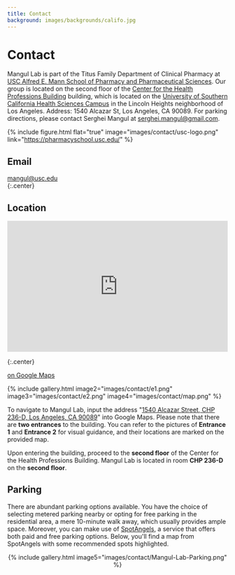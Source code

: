 ```yaml
---
title: Contact
background: images/backgrounds/califo.jpg
---
```


# <i class="fas fa-envelope"></i>Contact

Mangul Lab is part of the Titus Family Department of Clinical Pharmacy at [USC Alfred E. Mann School of Pharmacy and Pharmaceutical Sciences](https://mann.usc.edu/).
Our group is located on the second floor of the [Center for the Health Professions Building](https://calendar.usc.edu/center_for_the_health_professions_building_chp#.X9EwxmQzaTd) building, which is located on the [University of Southern California Health Sciences Campus](https://visit.usc.edu/maps-directions/health-sciences-campus/) in the Lincoln Heights neighborhood of Los Angeles. Address: 1540 Alcazar St, Los Angeles, CA 90089. For parking directions, please contact Serghei Mangul at [serghei.mangul@gmail.com](serghei.mangul@gmail.com).

{%
  include figure.html
  flat="true"
  image="images/contact/usc-logo.png"
  link="https://pharmacyschool.usc.edu/"
%}

## <i class="fas fa-envelope fa-sm"></i>Email

[mangul@usc.edu](mailto:mangul@usc.edu)  
{:.center}

## <i class="fas fa-map-marked fa-sm"></i>Location

<div align="center"> 
  <iframe src="https://www.google.com/maps/embed?pb=!1m18!1m12!1m3!1d13220.981366251248!2d-118.22255886313707!3d34.06322449736689!2m3!1f0!2f0!3f0!3m2!1i1024!2i768!4f13.1!3m3!1m2!1s0x80c2c5d8c664f759%3A0x5e62519437113819!2s1540%20Alcazar%20St%20d%2C%20Los%20Angeles%2C%20CA%2090089!5e0!3m2!1sen!2sus!4v1708828626829!5m2!1sen!2sus" 
  width="100%" 
  height="300" 
  style="border:0;" 
  allowfullscreen="" 
  loading="lazy" 
  referrerpolicy="no-referrer-when-downgrade">
  </iframe> 
</div>

{:.center}

[<i class="fas fa-external-link-alt"></i> on Google Maps](https://www.google.com/maps/search/1540+Alcazar+Street,+CHP+236-D,+Los+Angeles,+CA+90089/@34.0632125,-118.2066798,705m/data=!3m2!1e3!4b1?entry=ttu)

{%
  include gallery.html
  image2="images/contact/e1.png"
  image3="images/contact/e2.png"
  image4="images/contact/map.png"
%}

To navigate to Mangul Lab, input the address "[1540 Alcazar Street, CHP 236-D, Los Angeles, CA 90089](https://www.google.com/maps/place/1540+Alcazar+St+d,+Los+Angeles,+CA+90089,+USA/@34.0632245,-118.2225589,2819m/data=!3m2!1e3!4b1!4m9!1m2!2m1!1s1540+Alcazar+Street,+CHP+236-D,+Los+Angeles,+CA+90089!3m5!1s0x80c2c5d8c664f759:0x5e62519437113819!8m2!3d34.0632081!4d-118.2041049!15sCjUxNTQwIEFsY2F6YXIgU3RyZWV0LCBDSFAgMjM2LUQsIExvcyBBbmdlbGVzLCBDQSA5MDA4OZIBEGNvbXBvdW5kX3NlY3Rpb27gAQA?entry=ttu)" into Google Maps. Please note that there are **two entrances** to the building. You can refer to the pictures of **Entrance 1** and **Entrance 2** for visual guidance, and their locations are marked on the provided map.

Upon entering the building, proceed to the **second floor** of the Center for the Health Professions Building. Mangul Lab is located in room **CHP 236-D** on the **second floor**.

## <i class="fas fa-car"></i>Parking

There are abundant parking options available. You have the choice of selecting metered parking nearby or opting for free parking in the residential area, a mere 10-minute walk away, which usually provides ample space. Moreover, you can make use of [SpotAngels](https://www.spotangels.com/), a service that offers both paid and free parking options. Below, you'll find a map from SpotAngels with some recommended spots highlighted.

<div align="center">
{%
  include gallery.html
  image5="images/contact/Mangul-Lab-Parking.png"
%}
</div>

